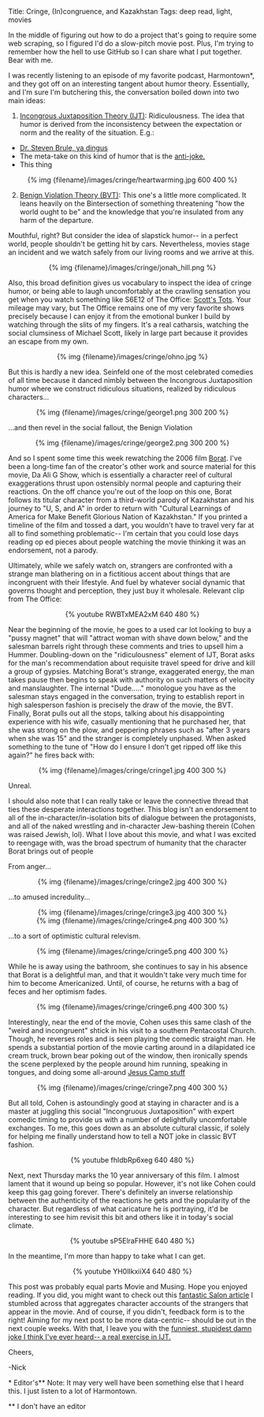 Title: Cringe, (In)congruence, and Kazakhstan
Tags: deep read, light, movies

<!-- PELICAN_BEGIN_SUMMARY -->

In the middle of figuring out how to do a project that's going to require some web scraping, so I figured I'd do a slow-pitch movie post. Plus, I'm trying to remember how the hell to use GitHub so I can share what I put together. Bear with me.

I was recently listening to an episode of my favorite podcast, Harmontown\*, and they got off on an interesting tangent about humor theory. Essentially, and I'm sure I'm butchering this, the conversation boiled down into two main ideas:


1. [Incongrous Juxtaposition Theory (IJT)](https://en.wikipedia.org/wiki/Theories_of_humor#Incongruous_Juxtaposition_Theory): Ridiculousness. The idea that humor is derived from the inconsistency between the expectation or norm and the reality of the situation. E.g.:
- [Dr. Steven Brule, ya dingus](https://www.youtube.com/watch?v=K8zOlpPUDCg)
- The meta-take on this kind of humor that is the [anti-joke.](https://www.reddit.com/r/AntiJokes/top/)
- This thing

<!-- PELICAN_END_SUMMARY -->

<center>{% img {filename}/images/cringe/heartwarming.jpg 600 400 %}</center>

2. [Benign Violation Theory (BVT)](https://en.wikipedia.org/wiki/Theories_of_humor#Benign_Violation_Theory): This one's a little more complicated. It leans heavily on the Bintersection of something threatening "how the world ought to be" and the knowledge that you're insulated from any harm of the departure.

Mouthful, right? But consider the idea of slapstick humor-- in a perfect world, people shouldn't be getting hit by cars. Nevertheless, movies stage an incident and we watch safely from our living rooms and we arrive at this.

<center>{% img {filename}/images/cringe/jonah_hill.png %}</center>

Also, this broad definition gives us vocabulary to inspect the idea of cringe humor, or being able to laugh uncomfortably at the crawling sensation you get when you watch something like S6E12 of The Office: [Scott's Tots](https://www.imdb.com/title/tt1544466/). Your mileage may vary, but The Office remains one of my very favorite shows precisely because I can enjoy it from the emotional bunker I build by watching through the slits of my fingers. It's a real catharsis, watching the social clumsiness of Michael Scott, likely in large part because it provides an escape from my own.


<center>{% img {filename}/images/cringe/ohno.jpg %}</center>

But this is hardly a new idea. Seinfeld one of the most celebrated comedies of all time because it danced nimbly between the Incongrous Juxtaposition humor where we construct ridiculous situations, realized by ridiculous characters...

<center>{% img {filename}/images/cringe/george1.png 300 200 %}</center>

...and then revel in the social fallout, the Benign Violation

<center>{% img {filename}/images/cringe/george2.png 300 200 %}</center>

And so I spent some time this week rewatching the 2006 film [Borat](https://www.imdb.com/title/tt0443453/?ref_=nv_sr_1). I've been a long-time fan of the creator's other work and source material for this movie, Da Ali G Show, which is essentially a character reel of cultural exaggerations thrust upon ostensibly normal people and capturing their reactions. On the off chance you're out of the loop on this one, Borat follows its titular character from a third-world parody of Kazakhstan and his journey to "U, S, and A" in order to return with "Cultural Learnings of America for Make Benefit Glorious Nation of Kazakhstan." If you printed a timeline of the film and tossed a dart, you wouldn't have to travel very far at all to find something problematic-- I'm certain that you could lose days reading op ed pieces about people watching the movie thinking it was an endorsement, not a parody.

Ultimately, while we safely watch on, strangers are confronted with a strange man blathering on in a fictitious accent about things that are incongruent with their lifestyle. And fuel by whatever social dynamic that governs thought and perception, they just buy it wholesale. Relevant clip from The Office:

<center>{% youtube RWBTxMEA2xM 640 480 %}</center>

Near the beginning of the movie, he goes to a used car lot looking to buy a "pussy magnet" that will "attract woman with shave down below," and the salesman barrels right through these comments and tries to upsell him a Hummer. Doubling-down on the "ridiculousness" element of IJT, Borat asks for the man's recommendation about requisite travel speed for drive and kill a group of gypsies. Matching Borat's strange, exaggerated energy, the man takes pause then begins to speak with authority on such matters of velocity and manslaughter. The internal "Dude....." monologue you have as the salesman stays engaged in the conversation, trying to establish report in high salesperson fashion is precisely the draw of the movie, the BVT. Finally, Borat pulls out all the stops, talking about his disappointing experience with his wife, casually mentioning that he purchased her, that she was strong on the plow, and peppering phrases such as "after 3 years when she was 15" and the stranger is completely unphased. When asked something to the tune of "How do I ensure I don't get ripped off like this again?" he fires back with:

<center>{% img {filename}/images/cringe/cringe1.jpg 400 300 %}</center>

Unreal.

I should also note that I can really take or leave the connective thread that ties these desperate interactions together. This blog isn't an endorsement to all of the in-character/in-isolation bits of dialogue between the protagonists, and all of the naked wrestling and in-character Jew-bashing therein (Cohen was raised Jewish, lol). What I love about this movie, and what I was excited to reengage with, was the broad spectrum of humanity that the character Borat brings out of people

From anger...

<center>{% img {filename}/images/cringe/cringe2.jpg 400 300 %}</center>

...to amused incredulity...

<center>{% img {filename}/images/cringe/cringe3.jpg 400 300 %}</center>

<center>{% img {filename}/images/cringe/cringe4.png 400 300 %}</center>

...to a sort of optimistic cultural relevism.

<center>{% img {filename}/images/cringe/cringe5.png 400 300 %}</center>

While he is away using the bathroom, she continues to say in his absence that Borat is a delightful man, and that it wouldn't take very much time for him to become Americanized. Until, of course, he returns with a bag of feces and her optimism fades.

<center>{% img {filename}/images/cringe/cringe6.png 400 300 %}</center>

Interestingly, near the end of the movie, Cohen uses this same clash of the "weird and incongruent" shtick in his visit to a southern Pentacostal Church. Though, he reverses roles and is seen playing the comedic straight man. He spends a substantial portion of the movie carting around in a dilapidated ice cream truck, brown bear poking out of the window, then ironically spends the scene perplexed by the people around him running, speaking in tongues, and doing some all-around [Jesus Camp stuff](https://www.imdb.com/title/tt0486358/)

<center>{% img {filename}/images/cringe/cringe7.png 400 300 %}</center>

But all told, Cohen is astoundingly good at staying in character and is a master at juggling this social "Incongruous Juxtaposition" with expert comedic timing to provide us with a number of delightfully uncomfortable exchanges. To me, this goes down as an absolute cultural classic, if solely for helping me finally understand how to tell a NOT joke in classic BVT fashion.

<center>{% youtube fhIdbRp6xeg 640 480 %}</center>

Next, next Thursday marks the 10 year anniversary of this film. I almost lament that it wound up being so popular. However, it's not like Cohen could keep this gag going forever. There's definitely an inverse relationship between the authenticity of the reactions he gets and the popularity of the character. But regardless of what caricature he is portraying, it'd be interesting to see him revisit this bit and others like it in today's social climate.

<center>{% youtube sP5ElraFHHE 640 480 %}</center>

In the meantime, I'm more than happy to take what I can get.

<center>{% youtube YH0lIkxiiX4 640 480 %}</center>

This post was probably equal parts Movie and Musing. Hope you enjoyed reading. If you did, you might want to check out this [fantastic Salon article](https://www.salon.com/2006/11/10/guide_to_borat/) I stumbled across that aggregates character accounts of the strangers that appear in the movie. And of course, if you didn't, feedback form is to the right! Aiming for my next post to be more data-centric-- should be out in the next couple weeks. With that, I leave you with the [funniest, stupidest damn joke I think I've ever heard-- a real exercise in IJT.](https://www.reddit.com/r/Jokes/comments/4kq13k/3_guys_are_hiking_through_the_woods_when_they/)

Cheers,

-Nick

\* Editor's\*\* Note: It may very well have been something else that I heard this. I just listen to a lot of Harmontown.

\*\* I don't have an editor
